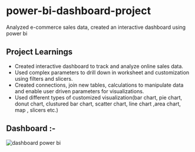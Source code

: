 # power-bi-dashboard-project
Analyzed e-commerce sales data, created an interactive dashboard using power bi 

## Project Learnings 
- Created interactive dashboard to track and analyze online sales data.
- Used complex parameters to drill down in worksheet and customization using filters and slicers.
- Created connections, join new tables, calculations to manipulate data and enable user driven  parameters for visualizations.
- Used different types of customized visualization(bar chart, pie chart, donut chart, clustured bar chart, scatter chart, line chart ,area chart, map , slicers etc.)


## Dashboard :-

 ![dashboard power bi](https://github.com/user-attachments/assets/f2a01048-8665-4be6-b62d-9ef3ca0f650a)
